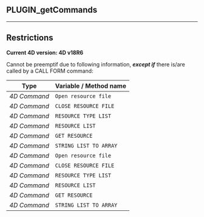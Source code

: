 ﻿## PLUGIN_getCommands---## Restrictions**Current 4D version: 4D v18R6**Cannot be preemptif due to following information, ***except if*** there is/are called by a CALL FORM command:|Type|Variable / Method name||------|------||*4D Command*|`Open resource file`||*4D Command*|`CLOSE RESOURCE FILE`||*4D Command*|`RESOURCE TYPE LIST`||*4D Command*|`RESOURCE LIST`||*4D Command*|`GET RESOURCE`||*4D Command*|`STRING LIST TO ARRAY`||*4D Command*|`Open resource file`||*4D Command*|`CLOSE RESOURCE FILE`||*4D Command*|`RESOURCE TYPE LIST`||*4D Command*|`RESOURCE LIST`||*4D Command*|`GET RESOURCE`||*4D Command*|`STRING LIST TO ARRAY`|